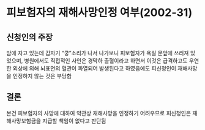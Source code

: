 # 피보험자의 재해사망인정 여부(2002-31)

## 신청인의 주장
밤에 자고 있는데 갑자기 “쿵”소리가 나서 나가보니 피보험자가 욕실 문앞에 쓰러져 있었으며, 병원에서도 직접적인 사인은 경막하 출혈이라고 하면서 이것은 급격하고도 우연한 외상에 의해 뇌표면의 혈관이 파열되어 발생된다고 하였음에도 피신청인이 재해사망을 인정하지 않는 것은 부당함

## 결론
본건 피보험자의 사망에 대하여 약관상 재해사망을 인정하기 어려우므로 피신청인은 재해사망보험금을 지급할 책임이 없다고 판단됨